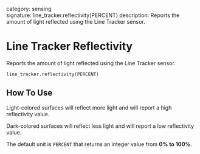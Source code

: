 category: sensing  
signature: line_tracker.reflectivity(PERCENT)
description: Reports the amount of light reflected using the Line Tracker sensor.

# Line Tracker Reflectivity

Reports the amount of light reflected using the Line Tracker sensor.

```don
line_tracker.reflectivity(PERCENT)
```

## How To Use

Light-colored surfaces will reflect more light and will report a high reflectivity value.

Dark-colored surfaces will reflect less light and will report a low reflectivity value.

The default unit is `PERCENT` that returns an integer value from **0% to 100%**.

<advanced>
</advanced>
